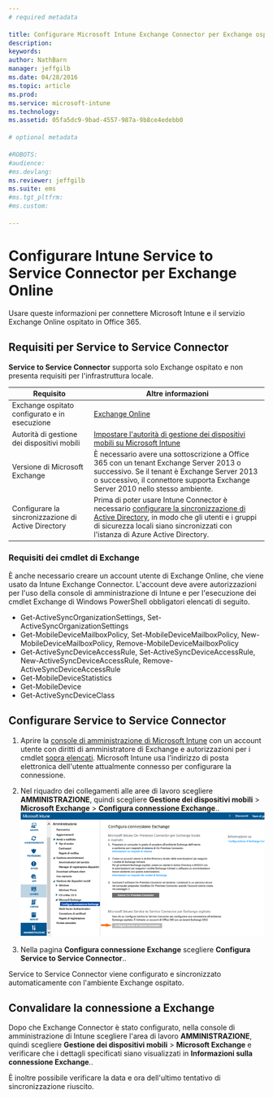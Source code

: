 ```yaml
---
# required metadata

title: Configurare Microsoft Intune Exchange Connector per Exchange ospitato | Microsoft Intune
description:
keywords:
author: NathBarn
manager: jeffgilb
ms.date: 04/28/2016
ms.topic: article
ms.prod:
ms.service: microsoft-intune
ms.technology:
ms.assetid: 05fa5dc9-9bad-4557-987a-9b8ce4edebb0

# optional metadata

#ROBOTS:
#audience:
#ms.devlang:
ms.reviewer: jeffgilb
ms.suite: ems
#ms.tgt_pltfrm:
#ms.custom:

---
```


# Configurare Intune Service to Service Connector per Exchange Online

Usare queste informazioni per connettere Microsoft Intune e il servizio Exchange Online ospitato in Office 365.

## Requisiti per Service to Service Connector
**Service to Service Connector** supporta solo Exchange ospitato e non presenta requisiti per l'infrastruttura locale.

|Requisito|Altre informazioni|
|---------------|--------------------|
|Exchange ospitato configurato e in esecuzione|[Exchange Online](https://technet.microsoft.com/library/jj200580.aspx) |
|Autorità di gestione dei dispositivi mobili| [Impostare l'autorità di gestione dei dispositivi mobili su Microsoft Intune](get-ready-to-enroll-devices-in-microsoft-intune.md#set-mobile-device-management-authority)|
|Versione di Microsoft Exchange|È necessario avere una sottoscrizione a Office 365 con un tenant Exchange Server 2013 o successivo. Se il tenant è Exchange Server 2013 o successivo, il connettore supporta Exchange Server 2010 nello stesso ambiente.|
|Configurare la sincronizzazione di Active Directory|Prima di poter usare Intune Connector è necessario [configurare la sincronizzazione di Active Directory](/intune/get-started/start-with-a-paid-subscription-to-microsoft-intune-step-3), in modo che gli utenti e i gruppi di sicurezza locali siano sincronizzati con l'istanza di Azure Active Directory.|

### Requisiti dei cmdlet di Exchange

È anche necessario creare un account utente di Exchange Online, che viene usato da Intune Exchange Connector. L'account deve avere autorizzazioni per l'uso della console di amministrazione di Intune e per l'esecuzione dei cmdlet Exchange di Windows PowerShell obbligatori elencati di seguito.

 - Get-ActiveSyncOrganizationSettings, Set-ActiveSyncOrganizationSettings
 - Get-MobileDeviceMailboxPolicy, Set-MobileDeviceMailboxPolicy, New-MobileDeviceMailboxPolicy, Remove-MobileDeviceMailboxPolicy
 - Get-ActiveSyncDeviceAccessRule, Set-ActiveSyncDeviceAccessRule, New-ActiveSyncDeviceAccessRule, Remove-ActiveSyncDeviceAccessRule
 - Get-MobileDeviceStatistics
 - Get-MobileDevice
 - Get-ActiveSyncDeviceClass

## Configurare Service to Service Connector

1. Aprire la [console di amministrazione di Microsoft Intune](http://manage.microsoft.com) con un account utente con diritti di amministratore di Exchange e autorizzazioni per i cmdlet [sopra elencati](#exchange-cmdlet-requirements). Microsoft Intune usa l'indirizzo di posta elettronica dell'utente attualmente connesso per configurare la connessione.

2.  Nel riquadro dei collegamenti alle aree di lavoro scegliere **AMMINISTRAZIONE**, quindi scegliere **Gestione dei dispositivi mobili** > **Microsoft Exchange** > **Configura connessione Exchange**..
![Configurare la pagina Service to Service Connector](../media/intunesa5cservicetoserviceconnector.png)

3.  Nella pagina **Configura connessione Exchange** scegliere **Configura Service to Service Connector**..


Service to Service Connector viene configurato e sincronizzato automaticamente con l'ambiente Exchange ospitato.

## Convalidare la connessione a Exchange

Dopo che Exchange Connector è stato configurato, nella console di amministrazione di Intune scegliere l'area di lavoro **AMMINISTRAZIONE**, quindi scegliere **Gestione dei dispositivi mobili** > **Microsoft Exchange** e verificare che i dettagli specificati siano visualizzati in **Informazioni sulla connessione Exchange**..

È inoltre possibile verificare la data e ora dell'ultimo tentativo di sincronizzazione riuscito.


<!--HONumber=May16_HO1-->


